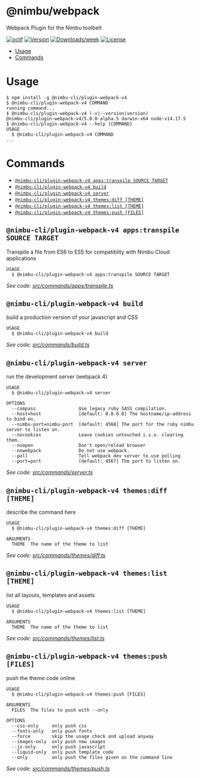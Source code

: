 @nimbu/webpack
==============

Webpack Plugin for the Nimbu toolbelt

[![oclif](https://img.shields.io/badge/cli-oclif-brightgreen.svg)](https://oclif.io)
[![Version](https://img.shields.io/npm/v/@nimbu/webpack.svg)](https://npmjs.org/package/@nimbu/webpack)
[![Downloads/week](https://img.shields.io/npm/dw/@nimbu/webpack.svg)](https://npmjs.org/package/@nimbu/webpack)
[![License](https://img.shields.io/npm/l/@nimbu/webpack.svg)](https://github.com/dedene/webpack/blob/master/package.json)

<!-- toc -->
* [Usage](#usage)
* [Commands](#commands)
<!-- tocstop -->
# Usage
<!-- usage -->
```sh-session
$ npm install -g @nimbu-cli/plugin-webpack-v4
$ @nimbu-cli/plugin-webpack-v4 COMMAND
running command...
$ @nimbu-cli/plugin-webpack-v4 (-v|--version|version)
@nimbu-cli/plugin-webpack-v4/5.0.0-alpha.5 darwin-x64 node-v14.17.5
$ @nimbu-cli/plugin-webpack-v4 --help [COMMAND]
USAGE
  $ @nimbu-cli/plugin-webpack-v4 COMMAND
...
```
<!-- usagestop -->
# Commands
<!-- commands -->
* [`@nimbu-cli/plugin-webpack-v4 apps:transpile SOURCE TARGET`](#nimbu-cliplugin-webpack-v4-appstranspile-source-target)
* [`@nimbu-cli/plugin-webpack-v4 build`](#nimbu-cliplugin-webpack-v4-build)
* [`@nimbu-cli/plugin-webpack-v4 server`](#nimbu-cliplugin-webpack-v4-server)
* [`@nimbu-cli/plugin-webpack-v4 themes:diff [THEME]`](#nimbu-cliplugin-webpack-v4-themesdiff-theme)
* [`@nimbu-cli/plugin-webpack-v4 themes:list [THEME]`](#nimbu-cliplugin-webpack-v4-themeslist-theme)
* [`@nimbu-cli/plugin-webpack-v4 themes:push [FILES]`](#nimbu-cliplugin-webpack-v4-themespush-files)

## `@nimbu-cli/plugin-webpack-v4 apps:transpile SOURCE TARGET`

Transpile a file from ES6 to ES5 for compatiblity with Nimbu Cloud applications

```
USAGE
  $ @nimbu-cli/plugin-webpack-v4 apps:transpile SOURCE TARGET
```

_See code: [src/commands/apps/transpile.ts](https://github.com/zenjoy/nimbu-toolbelt/blob/v5.0.0-alpha.5/src/commands/apps/transpile.ts)_

## `@nimbu-cli/plugin-webpack-v4 build`

build a production version of your javascript and CSS

```
USAGE
  $ @nimbu-cli/plugin-webpack-v4 build
```

_See code: [src/commands/build.ts](https://github.com/zenjoy/nimbu-toolbelt/blob/v5.0.0-alpha.5/src/commands/build.ts)_

## `@nimbu-cli/plugin-webpack-v4 server`

run the development server (webpack 4)

```
USAGE
  $ @nimbu-cli/plugin-webpack-v4 server

OPTIONS
  --compass                Use legacy ruby SASS compilation.
  --host=host              [default: 0.0.0.0] The hostname/ip-address to bind on.
  --nimbu-port=nimbu-port  [default: 4568] The port for the ruby nimbu server to listen on.
  --nocookies              Leave cookies untouched i.s.o. clearing them.
  --noopen                 Don't open/reload browser
  --nowebpack              Do not use webpack.
  --poll                   Tell webpack dev server to use polling
  --port=port              [default: 4567] The port to listen on.
```

_See code: [src/commands/server.ts](https://github.com/zenjoy/nimbu-toolbelt/blob/v5.0.0-alpha.5/src/commands/server.ts)_

## `@nimbu-cli/plugin-webpack-v4 themes:diff [THEME]`

describe the command here

```
USAGE
  $ @nimbu-cli/plugin-webpack-v4 themes:diff [THEME]

ARGUMENTS
  THEME  The name of the theme to list
```

_See code: [src/commands/themes/diff.ts](https://github.com/zenjoy/nimbu-toolbelt/blob/v5.0.0-alpha.5/src/commands/themes/diff.ts)_

## `@nimbu-cli/plugin-webpack-v4 themes:list [THEME]`

list all layouts, templates and assets

```
USAGE
  $ @nimbu-cli/plugin-webpack-v4 themes:list [THEME]

ARGUMENTS
  THEME  The name of the theme to list
```

_See code: [src/commands/themes/list.ts](https://github.com/zenjoy/nimbu-toolbelt/blob/v5.0.0-alpha.5/src/commands/themes/list.ts)_

## `@nimbu-cli/plugin-webpack-v4 themes:push [FILES]`

push the theme code online

```
USAGE
  $ @nimbu-cli/plugin-webpack-v4 themes:push [FILES]

ARGUMENTS
  FILES  The files to push with --only

OPTIONS
  --css-only     only push css
  --fonts-only   only push fonts
  --force        skip the usage check and upload anyway
  --images-only  only push new images
  --js-only      only push javascript
  --liquid-only  only push template code
  --only         only push the files given on the command line
```

_See code: [src/commands/themes/push.ts](https://github.com/zenjoy/nimbu-toolbelt/blob/v5.0.0-alpha.5/src/commands/themes/push.ts)_
<!-- commandsstop -->
